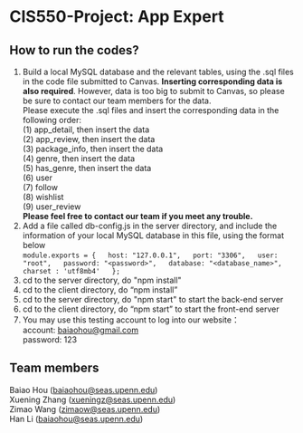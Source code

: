 # CIS550-Project: App Expert

## How to run the codes?

1. Build a local MySQL database and the relevant tables, using the .sql files in the code file submitted to Canvas. **Inserting corresponding data is also required**. However, data is too big to submit to Canvas, so please be sure to contact our team members for the data.  
Please execute the .sql files and insert the corresponding data  in the following order:  
(1) app_detail, then insert the data  
(2) app_review, then insert the data  
(3) package_info, then insert the data  
(4) genre, then insert the data  
(5) has_genre, then insert the data  
(6) user  
(7) follow  
(8) wishlist  
(9) user_review  
**Please feel free to contact our team if you meet any trouble.**
2. Add a file called db-config.js in the server directory, and include the information of your local MySQL database in this file, using the format below  
`module.exports = {  
host: "127.0.0.1",  
port: "3306",  
user: "root",  
password: "<password>",  
database: "<database_name>",  
charset : 'utf8mb4'  
};`  
3. cd to the server directory, do "npm install"
4. cd to the client directory, do “npm install”
5. cd to the server directory, do "npm start" to start the back-end server
6. cd to the client directory, do “npm start” to start the front-end server  
7. You may use this testing account to log into our website：  
account: baiaohou@gmail.com  
password: 123

## Team members

Baiao Hou (baiaohou@seas.upenn.edu)  
Xuening Zhang (xueningz@seas.upenn.edu)  
Zimao Wang (zimaow@seas.upenn.edu)  
Han Li (baiaohou@seas.upenn.edu)
